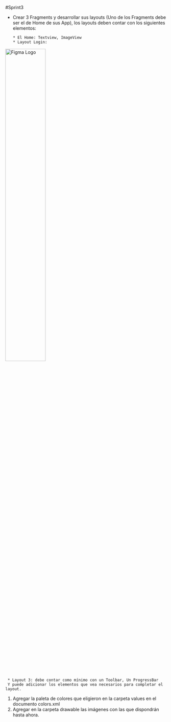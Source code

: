 #Sprint3

* Crear 3 Fragments y desarrollar sus layouts (Uno de los Fragments debe ser el de Home de sus App), los layouts deben contar con los siguientes elementos:

      * El Home: Textview, ImageView
      * Layout Login:

                 
 <img alt="Figma Logo" width="50%" src="https://i.imgur.com/La5BHkq.png">
</p>
                    
     * Layout 3: debe contar como mínimo con un Toolbar, Un ProgressBar
     Y puede adicionar los elementos que vea necesarios para completar el layout.

1. Agregar la paleta de colores que eligieron en la carpeta values en el documento colors.xml
2. Agregar en la carpeta drawable las imágenes con las que dispondrán hasta ahora. 
